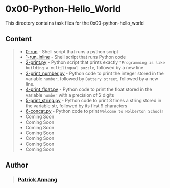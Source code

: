 # 0x00-Python-Hello_World

This directory contains task files for the 0x00-python-hello_world

## Content
> * [0-run](https://github.com/C-distin/alx-higher_level_programming/blob/main/0x00-python-hello_world/0-run) - Shell script that runs a python script
> * [1-run_inline](https://github.com/C-distin/alx-higher_level_programming/blob/main/0x00-python-hello_world/1-run_inline) - Shell script that runs Python code
> * [2-print.py](https://github.com/C-distin/alx-higher_level_programming/blob/main/0x00-python-hello_world/2-print.py) - Python script that prints exactly `"Programming is like building a multilingual puzzle`, followed by a new line
> * [3-print_number.py](https://github.com/C-distin/alx-higher_level_programming/blob/main/0x00-python-hello_world/3-print_number.py) -  Python code to print the integer stored in the variable `number`, followed by `Battery street`, followed by a new line.
> * [4-print_float.py](https://github.com/C-distin/alx-higher_level_programming/blob/main/0x00-python-hello_world/4-print_float.py) - Python code to print the float stored in the variable `number` with a precision of 2 digits
> * [5-print_string.py](https://github.com/C-distin/alx-higher_level_programming/blob/main/0x00-python-hello_world/5-print_string.py) - Python code to print 3 times a string stored in the variable str, followed by its first 9 characters
> * [6-concat.py](https://github.com/C-distin/alx-higher_level_programming/blob/main/0x00-python-hello_world/6-concat.py) - Python code to print `Welcome to Holberton School!`
> * Coming Soon
> * Coming Soon
> * Coming Soon
> * Coming Soon
> * Coming Soon
> * Coming Soon
> * Coming Soon

## Author
> ### [Patrick Annang](https://github.com/C-distin)